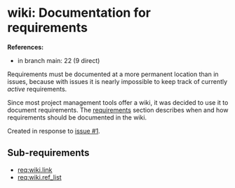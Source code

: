# wiki: Documentation for requirements

**References:**

- in branch main: 22 (9 direct)

Requirements must be documented at a more permanent location than in issues,
because with issues it is nearly impossible to keep track of currently *active* requirements.

Since most project management tools offer a wiki, it was decided to use it to document requirements.
The [requirements](5-Requirements) section describes when and how requirements should be documented in the wiki.

Created in response to [issue #1](https://github.com/mhatzl/mantra/issues/1).

## Sub-requirements

- [req:wiki.link](5-REQ-wiki.link)
- [req:wiki.ref_list](5-REQ-wiki.ref_list)
